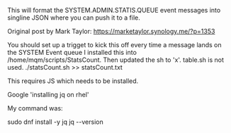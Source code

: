 This will format the SYSTEM.ADMIN.STATIS.QUEUE event messages into singline JSON where you can push it to a file.

Original post by Mark Taylor:
https://marketaylor.synology.me/?p=1353

You should set up a trigget to kick this off every time a message lands on the SYSTEM Event queue
I installed this into /home/mqm/scripts/StatsCount. Then updated the sh to 'x'. table.sh is not used.
./statsCount.sh >> statsCount.txt

This requires JS which needs to be installed.

Google 'installing jq on rhel'

My command was:

sudo dnf install -y jq
jq --version
